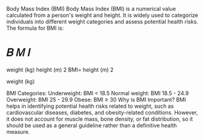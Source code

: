 Body Mass Index (BMI)
Body Mass Index (BMI) is a numerical value calculated from a person's weight and height. It is widely used to categorize individuals into different weight categories and assess potential health risks. The formula for BMI is:

𝐵
𝑀
𝐼
=
weight (kg)
height (m)
2
BMI= 
height (m) 
2
 
weight (kg)
​
 
BMI Categories:
Underweight: BMI < 18.5
Normal weight: BMI 18.5 - 24.9
Overweight: BMI 25 - 29.9
Obese: BMI ≥ 30
Why is BMI Important?
BMI helps in identifying potential health risks related to weight, such as cardiovascular diseases, diabetes, and obesity-related conditions. However, it does not account for muscle mass, bone density, or fat distribution, so it should be used as a general guideline rather than a definitive health measure.
